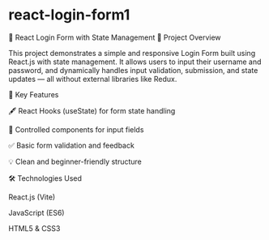# react-login-form1
🔐 React Login Form with State Management
📘 Project Overview

This project demonstrates a simple and responsive Login Form built using React.js with state management.
It allows users to input their username and password, and dynamically handles input validation, submission, and state updates — all without external libraries like Redux.

🧠 Key Features

🖋️ React Hooks (useState) for form state handling

🧩 Controlled components for input fields

✅ Basic form validation and feedback

💡 Clean and beginner-friendly structure

🛠️ Technologies Used

React.js (Vite)

JavaScript (ES6)

HTML5 & CSS3
